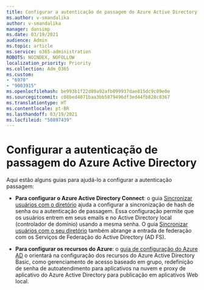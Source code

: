 ```yaml
---
title: Configurar a autenticação de passagem do Azure Active Directory
ms.author: v-smandalika
author: v-smandalika
manager: dansimp
ms.date: 03/19/2021
audience: Admin
ms.topic: article
ms.service: o365-administration
ROBOTS: NOINDEX, NOFOLLOW
localization_priority: Priority
ms.collection: Adm_O365
ms.custom:
- "6970"
- "9003915"
ms.openlocfilehash: be993b1f22d89a92afb099937dae815dc9c09e0e
ms.sourcegitcommit: c08bed4071baa3bb5879496df3ed44fb828c8367
ms.translationtype: HT
ms.contentlocale: pt-BR
ms.lasthandoff: 03/19/2021
ms.locfileid: "50897439"
---
```

# <a name="configure-azure-active-directory-pass-through-authentication"></a>Configurar a autenticação de passagem do Azure Active Directory

Aqui estão alguns guias para ajudá-lo a configurar a autenticação passagem:

- **Para configurar o Azure Active Directory Connect**: o guia [Sincronizar usuários com o diretório](https://admin.microsoft.com/AdminPortal/Home) ajuda a configurar a sincronização de hash de senha ou a autenticação de passagem. Essa configuração permite que os usuários entrem em seus emails e no Active Directory local (controlador de domínio) usando a mesma senha.  O guia [Sincronizar usuários com o seu diretório](https://admin.microsoft.com/AdminPortal/Home) também abrange a entrada de federação com os Serviços de Federação do Active Directory (AD FS).

- **Para configurar os recursos do Azure**: o [guia de configuração do Azure AD](https://admin.microsoft.com/adminportal/home#/modernonboarding/azureadsetup) o orientará na configuração dos recursos do Azure Active Directory Basic, como gerenciamento de acesso baseado em grupo, redefinição de senha de autoatendimento para aplicativos na nuvem e proxy de aplicativo do Azure Active Directory para publicação em aplicativos Web local.


